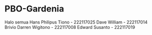 # PBO-Gardenia
Halo semua
Hans Philipus Tiono - 222117025
Dave William - 222117014
Brivio Darren Wigitono - 222117008
Edward Susanto - 222117019
